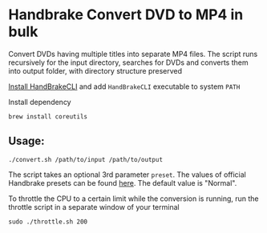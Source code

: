 # Handbrake Convert DVD to MP4 in bulk

Convert DVDs having multiple titles into separate MP4 files. The script runs recursively for the input directory, searches for DVDs and converts them into output folder, with directory structure preserved

[Install HandBrakeCLI](https://handbrake.fr/downloads.php) and add `HandBrakeCLI` executable to system `PATH`

Install dependency
```
brew install coreutils
```

## Usage:
```
./convert.sh /path/to/input /path/to/output
```

The script takes an optional 3rd parameter `preset`. The values of official Handbrake presets can be found [here](https://handbrake.fr/docs/en/latest/technical/official-presets.html). The default value is "Normal".

To throttle the CPU to a certain limit while the conversion is running, run the throttle script in a separate window of your terminal

```
sudo ./throttle.sh 200
```